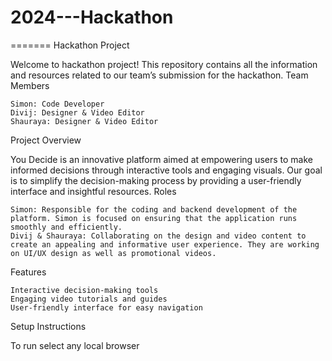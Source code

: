 # 2024---Hackathon


=======
Hackathon Project

Welcome to hackathon project! This repository contains all the information and resources related to our team’s submission for the hackathon.
Team Members

    Simon: Code Developer
    Divij: Designer & Video Editor
    Shauraya: Designer & Video Editor

Project Overview

You Decide is an innovative platform aimed at empowering users to make informed decisions through interactive tools and engaging visuals. Our goal is to simplify the decision-making process by providing a user-friendly interface and insightful resources.
Roles

    Simon: Responsible for the coding and backend development of the platform. Simon is focused on ensuring that the application runs smoothly and efficiently.
    Divij & Shauraya: Collaborating on the design and video content to create an appealing and informative user experience. They are working on UI/UX design as well as promotional videos.

Features

    Interactive decision-making tools
    Engaging video tutorials and guides
    User-friendly interface for easy navigation

Setup Instructions

To run select any local browser

